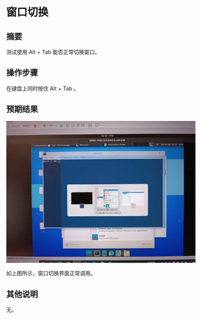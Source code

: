 # 窗口切换

## 摘要

测试使用 Alt + Tab 能否正常切换窗口。

## 操作步骤

在键盘上同时按住 Alt + Tab 。

## 预期结果

![窗口切换-1](./img/窗口切换-1.jpg)

如上图所示，窗口切换界面正常调用。

## 其他说明

无。
